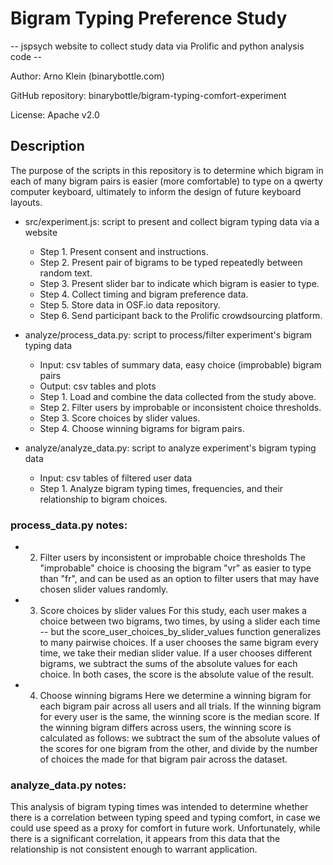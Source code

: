 # Bigram Typing Preference Study
 
-- jspsych website to collect study data via Prolific and python analysis code --

Author: Arno Klein (binarybottle.com)

GitHub repository: binarybottle/bigram-typing-comfort-experiment

License: Apache v2.0 

## Description
The purpose of the scripts in this repository is to determine which bigram in each of many bigram pairs is easier (more comfortable) to type on a qwerty computer keyboard, ultimately to inform the design of future keyboard layouts.

  - src/experiment.js: script to present and collect bigram typing data via a website
  
    - Step 1. Present consent and instructions.
    - Step 2. Present pair of bigrams to be typed repeatedly between random text.
    - Step 3. Present slider bar to indicate which bigram is easier to type.
    - Step 4. Collect timing and bigram preference data.
    - Step 5. Store data in OSF.io data repository.
    - Step 6. Send participant back to the Prolific crowdsourcing platform.

  - analyze/process_data.py: script to process/filter experiment's bigram typing data

    - Input: csv tables of summary data, easy choice (improbable) bigram pairs
    - Output: csv tables and plots
    - Step 1. Load and combine the data collected from the study above.
    - Step 2. Filter users by improbable or inconsistent choice thresholds.
    - Step 3. Score choices by slider values.
    - Step 4. Choose winning bigrams for bigram pairs.

  - analyze/analyze_data.py: script to analyze experiment's bigram typing data

    - Input: csv tables of filtered user data
    - Step 1. Analyze bigram typing times, frequencies, and their relationship to bigram choices. 

  ### process_data.py notes:
   - 2. Filter users by inconsistent or improbable choice thresholds
  The "improbable" choice is choosing the bigram "vr" as easier to type than "fr", and can be used as an option to filter users that may have chosen slider values randomly.
  
   - 3. Score choices by slider values
  For this study, each user makes a choice between two bigrams, two times, by using a slider each time -- but the score_user_choices_by_slider_values function generalizes to many pairwise choices. If a user chooses the same bigram every time, we take their median slider value. If a user chooses different bigrams, we subtract the sums of the absolute values for each choice. In both cases, the score is the absolute value of the result.

   - 4. Choose winning bigrams
  Here we determine a winning bigram for each bigram pair across all users and all trials. If the winning bigram for every user is the same, the winning score is the median score. If the winning bigram differs across users, the winning score is calculated as follows: we subtract the sum of the absolute values of the scores for one bigram from the other, and divide by the number of choices the made for that bigram pair across the dataset.

  ### analyze_data.py notes:
  This analysis of bigram typing times was intended to determine whether there is a correlation between typing speed and typing comfort, in case we could use speed as a proxy for comfort in future work. Unfortunately, while there is a significant correlation, it appears from this data that the relationship is not consistent enough to warrant application.
